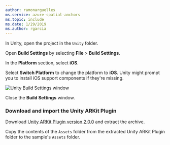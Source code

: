 ```yaml
---
author: ramonarguelles
ms.service: azure-spatial-anchors
ms.topic: include
ms.date: 1/29/2019
ms.author: rgarcia
---
```

In Unity, open the project in the `Unity` folder.

Open **Build Settings** by selecting **File** > **Build Settings**.

In the **Platform** section, select **iOS**.

Select **Switch Platform** to change the platform to **iOS**. Unity might prompt you to install iOS support components if they're missing.

![Unity Build Settings window](./media/spatial-anchors-unity/unity-ios-build-settings.png)

Close the **Build Settings** window.

### Download and import the Unity ARKit Plugin

Download [Unity ARKit Plugin version 2.0.0](https://bitbucket.org/Unity-Technologies/unity-arkit-plugin/get/v2.0.0.zip) and extract the archive.

Copy the contents of the `Assets` folder from the extracted Unity ARKit Plugin folder to the sample's `Assets` folder.
